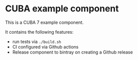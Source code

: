 # CUBA example component

This is a CUBA 7 example component.

It contains the following features:

* run tests via `./build.sh`
* CI configured via Github actions
* Release component to bintray on creating a Github release
